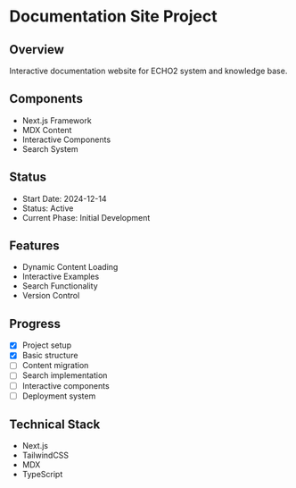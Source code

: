 # Documentation Site Project

## Overview
Interactive documentation website for ECHO2 system and knowledge base.

## Components
- Next.js Framework
- MDX Content
- Interactive Components
- Search System

## Status
- Start Date: 2024-12-14
- Status: Active
- Current Phase: Initial Development

## Features
- Dynamic Content Loading
- Interactive Examples
- Search Functionality
- Version Control

## Progress
- [x] Project setup
- [x] Basic structure
- [ ] Content migration
- [ ] Search implementation
- [ ] Interactive components
- [ ] Deployment system

## Technical Stack
- Next.js
- TailwindCSS
- MDX
- TypeScript
